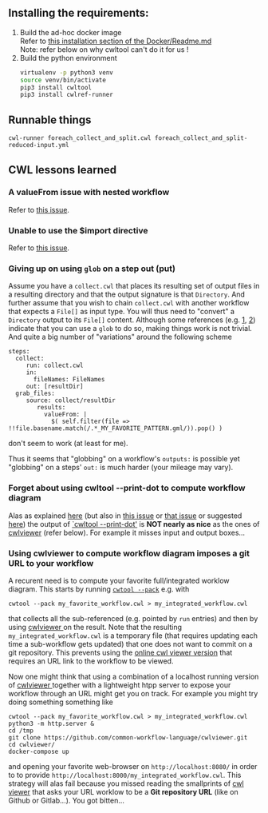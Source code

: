 ## Installing the requirements:
1. Build the ad-hoc docker image<br>
   Refer to [this installation section of the Docker/Readme.md](../../Docker/Readme.md#Installation)<br>
   Note: refer below on why cwltool can't do it for us !
2. Build the python environment 
   ```bash
   virtualenv -p python3 venv
   source venv/bin/activate
   pip3 install cwltool
   pip3 install cwlref-runner
   ```
   
## Runnable things
```
cwl-runner foreach_collect_and_split.cwl foreach_collect_and_split-reduced-input.yml
```

## CWL lessons learned

### A valueFrom issue with nested workflow
Refer to [this issue](https://github.com/common-workflow-language/cwltool/issues/1203).

### Unable to use the $import directive
Refer to [this issue](https://github.com/common-workflow-language/cwltool/issues/1198).

### Giving up on using `glob` on a step out (put)
Assume you have a `collect.cwl` that places its resulting set of output files in a resulting directory and that the output signature is that `Directory`. And further assume that you wish to chain `collect.cwl` with another workflow that expects a `File[]` as input type. You will thus need to "convert" a `Directory` output to its `File[]` content.
Although some references (e.g. [1](https://www.biostars.org/p/283544/), [2](https://raw.githubusercontent.com/esanzgar/gluetools-cwl/master/playground/glob_not_working.cwl)) indicate that you can use a `glob` to do so, making things work is not trivial. And quite a big number of "variations" around the following scheme
```
steps:
  collect:
     run: collect.cwl
     in:
       fileNames: FileNames
     out: [resultDir]
  grab_files:
     source: collect/resultDir
        results:
          valueFrom: |
            $( self.filter(file => !!file.basename.match(/.*_MY_FAVORITE_PATTERN.gml/)).pop() )
```
don't seem to work (at least for me).

Thus it seems that "globbing" on a workflow's `outputs:` is possible yet "globbing" on a steps' `out:` is much harder (your mileage may vary).

### Forget about using cwltool --print-dot to compute workflow diagram
Alas as explained [here](https://www.biostars.org/p/366246/) (but also in [this issue](https://github.com/common-workflow-language/cwlviewer/issues/203) or [that issue](https://github.com/common-workflow-language/cwlviewer/issues/202) or suggested [here](https://github.com/common-workflow-language/cwltool/issues/7)) the output of [`cwltool --print-dot'](https://pypi.org/project/cwltool/) is **NOT nearly as nice** as the ones of [cwlviewer](https://github.com/common-workflow-language/cwlviewer) (refer below). For example it misses input and output boxes...

### Using cwlviewer to compute workflow diagram imposes a git URL to your workflow
A recurent need is to compute your favorite full/integrated worklow diagram. This starts by running [`cwtool --pack`](https://github.com/common-workflow-language/cwltool#combining-parts-of-a-workflow-into-a-single-document) e.g. with
```
cwtool --pack my_favorite_workflow.cwl > my_integrated_workflow.cwl
```
that collects all the sub-referenced (e.g. pointed by `run` entries) and then by using [cwlviewer ](https://github.com/common-workflow-language/cwlviewer) on the result. Note that the resulting `my_integrated_workflow.cwl` is a temporary file (that requires updating each time a sub-workflow gets updated) that one does not want to commit on a git repository.
This prevents using the [online cwl viewer version](https://view.commonwl.org/) that requires an URL link to the workflow to be viewed. 

Now one might think that using a combination of a localhost running version of [cwlviewer ](https://github.com/common-workflow-language/cwlviewer) together with a lightweight htpp server to expose your workflow through an URL might get you on track.
For example you might try doing something something like

```
cwtool --pack my_favorite_workflow.cwl > my_integrated_workflow.cwl
python3 -m http.server &
cd /tmp
git clone https://github.com/common-workflow-language/cwlviewer.git
cd cwlviewer/
docker-compose up
```
and opening your favorite web-browser on `http://localhost:8080/` in order to to provide `http://localhost:8000/my_integrated_workflow.cwl`.
This strategy will alas fail because you missed reading the smallprints of [cwl viewer](https://view.commonwl.org/) that asks your URL worklow to be a **Git repository URL** (like on Github or Gitlab...). You got bitten...

